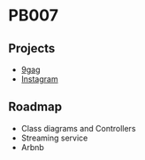 # PB007


## Projects

- [9gag](https://drawsql.app/veeenex/diagrams/9gag)
- [Instagram](https://drawsql.app/veeenex/diagrams/instagram)

## Roadmap

- Class diagrams and Controllers
- Streaming service
- Arbnb
